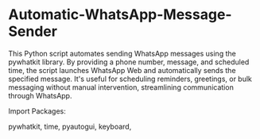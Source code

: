 # Automatic-WhatsApp-Message-Sender
This Python script automates sending WhatsApp messages using the pywhatkit library. By providing a phone number, message, and scheduled time, the script launches WhatsApp Web and automatically sends the specified message. It's useful for scheduling reminders, greetings, or bulk messaging without manual intervention, streamlining communication through WhatsApp.

Import Packages: 

pywhatkit,
time,
pyautogui,
keyboard,
